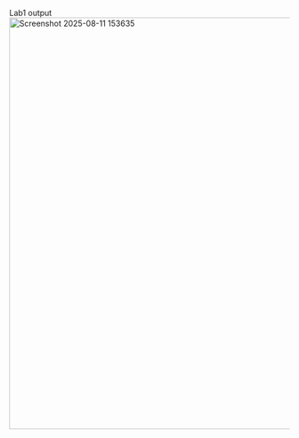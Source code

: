Lab1 output
<img width="1267" height="740" alt="Screenshot 2025-08-11 153635" src="https://github.com/user-attachments/assets/19ee6782-3d6b-45c6-8cda-14de16d23b21" />
